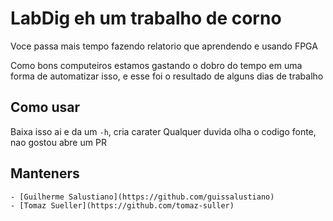 # LabDig eh um trabalho de corno
Voce passa mais tempo fazendo relatorio que aprendendo e usando FPGA

Como bons computeiros estamos gastando o dobro do tempo em uma forma de automatizar isso,
e esse foi o resultado de alguns dias de trabalho

## Como usar
Baixa isso ai e da um `-h`, cria carater
Qualquer duvida olha o codigo fonte, nao gostou abre um PR

## Manteners
    - [Guilherme Salustiano](https://github.com/guissalustiano)
    - [Tomaz Sueller](https://github.com/tomaz-suller)